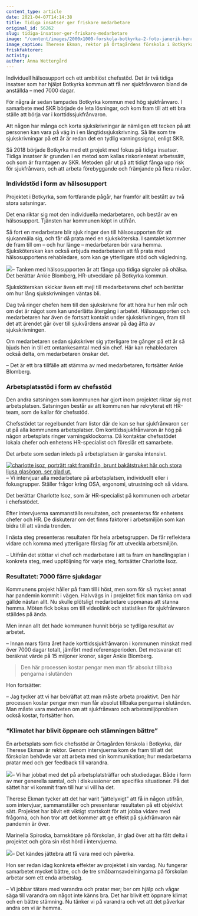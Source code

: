 ```yaml
---
content_type: article
date: 2021-04-07T14:14:38
title: Tidiga insatser ger friskare medarbetare
original_id: 56262
slug: tidiga-insatser-ger-friskare-medarbetare
image: "/content/images/2000x1000-forskola-botkyrka-2-foto-janerik-henriksson-tt.jpg"
image_caption: Therese Ekman, rektor på Örtagårdens förskola i Botkyrka, har fått hjälp av kommunens chefsstöd för att kartlägga förskolans arbetsmiljö och förebygga sjukfrånvaro. "Jättelyxigt", tycker hon om stödet.
friskfaktorer:
activity:
author: Anna Wettergård
---
```


Individuell hälsosupport och ett ambitiöst chefsstöd. Det är två tidiga insatser som har hjälpt Botkyrka kommun att få ner sjukfrånvaron bland de anställda – med 7000 dagar.

För några år sedan tampades Botkyrka kommun med hög sjukfrånvaro. I samarbete med SKR började de leta lösningar, och kom fram till att ett bra ställe att börja var i korttidssjukfrånvaron.

Att någon har många och korta sjukskrivningar är nämligen ett tecken på att personen kan vara på väg in i en långtidssjukskrivning. Så lite som tre sjukskrivningar på ett år är redan det en tydlig varningssignal, enligt SKR.

Så 2018 började Botkyrka med ett projekt med fokus på tidiga insatser. Tidiga insatser är grunden i en metod som kallas riskorienterat arbetssätt, och som är framtagen av SKR. Metoden går ut på att tidigt fånga upp risk för sjukfrånvaro, och att arbeta förebyggande och främjande på flera nivåer.

### Individstöd i form av hälsosupport

Projektet i Botkyrka, som fortfarande pågår, har framför allt bestått av två stora satsningar.

Det ena riktar sig mot den individuella medarbetaren, och består av en hälsosupport. Tjänsten har kommunen köpt in utifrån.

Så fort en medarbetare blir sjuk ringer den till hälsosupporten för att sjukanmäla sig, och får då prata med en sjuksköterska. I samtalet kommer de fram till om – och hur länge – medarbetaren bör vara hemma. Sjuksköterskan kan också erbjuda medarbetaren att få prata med hälsosupportens rehabledare, som kan ge ytterligare stöd och vägledning.

[![](https://www.suntarbetsliv.se/wp-content/uploads/2021/04/200x220-ankie-blomberg.jpg)](https://www.suntarbetsliv.se/wp-content/uploads/2021/04/200x220-ankie-blomberg.jpg)– Tanken med hälsosupporten är att fånga upp tidiga signaler på ohälsa. Det berättar Ankie Blomberg, HR-utvecklare på Botkyrka kommun.

Sjuksköterskan skickar även ett mejl till medarbetarens chef och berättar om hur lång sjukskrivningen väntas bli.

Dag två ringer chefen hem till den sjukskrivne för att höra hur hen mår och om det är något som kan underlätta återgång i arbetet. Hälsosupporten och medarbetaren har även de fortsatt kontakt under sjukskrivningen, fram till det att ärendet går över till sjukvårdens ansvar på dag åtta av sjukskrivningen.

Om medarbetaren sedan sjukskriver sig ytterligare tre gånger på ett år så bjuds hen in till ett omtankesamtal med sin chef. Här kan rehabledaren också delta, om medarbetaren önskar det.

– Det är ett bra tillfälle att stämma av med medarbetaren, fortsätter Ankie Blomberg.

### Arbetsplatsstöd i form av chefsstöd

Den andra satsningen som kommunen har gjort inom projektet riktar sig mot arbetsplatsen. Satsningen består av att kommunen har rekryterat ett HR-team, som de kallar för chefsstöd.

Chefsstödet tar regelbundet fram listor där de kan se hur sjukfrånvaron ser ut på alla kommunens arbetsplatser. Om korttidssjukfrånvaron är hög på någon arbetsplats ringer varningsklockorna. Då kontaktar chefsstödet lokala chefer och enhetens HR-specialist och föreslår ett samarbete.

Det arbete som sedan inleds på arbetsplatsen är ganska intensivt.

[![charlotte isoz, porträtt rakt framifrån, brunt bakåtstruket hår och stora ljusa glasögon, ser glad ut.](https://www.suntarbetsliv.se/wp-content/uploads/2017/10/200x220-charlotte-isoz-2.jpg)](https://www.suntarbetsliv.se/wp-content/uploads/2017/10/200x220-charlotte-isoz-2.jpg)– Vi intervjuar alla medarbetare på arbetsplatsen, individuellt eller i fokusgrupper. Ställer frågor kring OSA, ergonomi, utrustning och så vidare.

Det berättar Charlotte Isoz, som är HR-specialist på kommunen och arbetar i chefsstödet.

Efter intervjuerna sammanställs resultaten, och presenteras för enhetens chefer och HR. De diskuterar om det finns faktorer i arbetsmiljön som kan bidra till att vända trenden.

I nästa steg presenteras resultaten för hela arbetsgruppen. De får reflektera vidare och komma med ytterligare förslag för att utveckla arbetsmiljön.

– Utifrån det stöttar vi chef och medarbetare i att ta fram en handlingsplan i konkreta steg, med uppföljning för varje steg, fortsätter Charlotte Isoz.

### Resultatet: 7000 färre sjukdagar

Kommunens projekt håller på fram till i höst, men som för så mycket annat har pandemin kommit i vägen. Halvvägs in i projektet fick man tänka om vad gällde nästan allt. Nu skulle plötsligt medarbetare uppmanas att stanna hemma. Möten fick bokas om till videolänk och statistiken för sjukfrånvaron ställdes på ända.

Men innan allt det hade kommunen hunnit börja se tydliga resultat av arbetet.

– Innan mars förra året hade korttidssjukfrånvaron i kommunen minskat med över 7000 dagar totalt, jämfört med referensperioden. Det motsvarar ett beräknat värde på 15 miljoner kronor, säger Ankie Blomberg.

> Den här processen kostar pengar men man får absolut tillbaka pengarna i slutänden

Hon fortsätter:

– Jag tycker att vi har bekräftat att man måste arbeta proaktivt. Den här processen kostar pengar men man får absolut tillbaka pengarna i slutänden. Man måste vara medveten om att sjukfrånvaro och arbetsmiljöproblem också kostar, fortsätter hon.

### “Klimatet har blivit öppnare och stämningen bättre”

En arbetsplats som fick chefsstöd är Örtagården förskola i Botkyrka, där Therese Ekman är rektor. Genom intervjuerna kom de fram till att det förskolan behövde var att arbeta med sin kommunikation; hur medarbetarna pratar med och ger feedback till varandra.

[![](https://www.suntarbetsliv.se/wp-content/uploads/2021/04/200x200-therese-ekman-foto-janerik-henriksson-tt.jpg)](https://www.suntarbetsliv.se/wp-content/uploads/2021/04/200x200-therese-ekman-foto-janerik-henriksson-tt.jpg)– Vi har jobbat med det på arbetsplatsträffar och studiedagar. Både i form av mer generella samtal, och i diskussioner om specifika situationer. På det sättet har vi kommit fram till hur vi vill ha det.

Therese Ekman tycker att det har varit ”jättelyxigt” att få in någon utifrån, som intervjuar, sammanställer och presenterar resultaten på ett objektivt sätt. Projektet har blivit ett viktigt startskott för att jobba vidare med frågorna, och hon tror att det kommer att ge effekt på sjukfrånvaron när pandemin är över.

Marinella Spiroska, barnskötare på förskolan, är glad över att ha fått delta i projektet och göra sin röst hörd i intervjuerna.

[![](https://www.suntarbetsliv.se/wp-content/uploads/2021/04/200x220-Marinella-Spiroska.jpg)](https://www.suntarbetsliv.se/wp-content/uploads/2021/04/200x220-Marinella-Spiroska.jpg)– Det kändes jättebra att få vara med och påverka.

Hon ser redan idag konkreta effekter av projektet i sin vardag. Nu fungerar samarbetet mycket bättre, och de tre småbarnsavdelningarna på förskolan arbetar som ett enda arbetslag.

– Vi jobbar tätare med varandra och pratar mer; ber om hjälp och vågar säga till varandra om något inte känns bra. Det har blivit ett öppnare klimat och en bättre stämning. Nu tänker vi på varandra och vet att det påverkar andra om vi är hemma.
